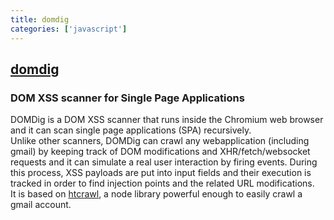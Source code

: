 ```yaml
---
title: domdig
categories: ['javascript']
---
```

## [domdig](https://github.com/fcavallarin/domdig)

### DOM XSS scanner for Single Page Applications

DOMDig is a DOM XSS scanner that runs inside the Chromium web browser and it can scan single page applications (SPA) recursively.  
Unlike other scanners, DOMDig can crawl any webapplication (including gmail) by keeping track of DOM modifications and XHR/fetch/websocket requests and it can simulate a real user interaction by firing events. During this process, XSS payloads are put into input fields and their execution is tracked in order to find injection points and the related URL modifications.  
It is based on [htcrawl](https://htcrawl.org), a node library powerful enough to easily crawl a gmail account.

